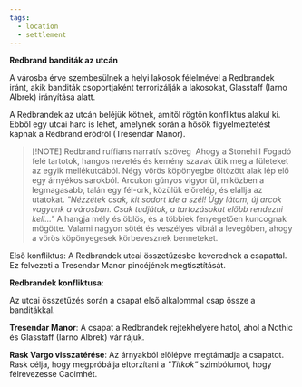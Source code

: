 ```yaml
---
tags:
  - location
  - settlement
---
```

**Redbrand banditák az utcán**

A városba érve szembesülnek a helyi lakosok félelmével a Redbrandek iránt, akik banditák csoportjaként terrorizálják a lakosokat, Glasstaff (Iarno Albrek) irányítása alatt.

A Redbrandek az utcán beléjük kötnek, amitől rögtön konfliktus alakul ki. Ebből egy utcai harc is lehet, amelynek során a hősök figyelmeztetést kapnak a Redbrand erődről (Tresendar Manor).

> [!NOTE] Redbrand ruffians narratív szöveg
>  Ahogy a Stonehill Fogadó felé tartotok, hangos nevetés és kemény szavak ütik meg a fületeket az egyik mellékutcából. Négy vörös köpönyegbe öltözött alak lép elő egy árnyékos sarokból. Arcukon gúnyos vigyor ül, miközben a legmagasabb, talán egy fél-ork, közülük előrelép, és elállja az utatokat. _"Nézzétek csak, kit sodort ide a szél! Úgy látom, új arcok vagyunk a városban. Csak tudjátok, a tartozásokat előbb rendezni kell..."_ A hangja mély és öblös, és a többiek fenyegetően kuncognak mögötte. Valami nagyon sötét és veszélyes vibrál a levegőben, ahogy a vörös köpönyegesek körbevesznek benneteket.

Első konfliktus: A Redbrandek utcai összetűzésbe keverednek a csapattal. Ez felvezeti a Tresendar Manor pincéjének megtisztítását.

**Redbrandek konfliktusa**:

Az utcai összetűzés során a csapat első alkalommal csap össze a banditákkal.

**Tresendar Manor**: A csapat a Redbrandek rejtekhelyére hatol, ahol a Nothic és Glasstaff (Iarno Albrek) vár rájuk.

**Rask Vargo visszatérése**: Az árnyakból előlépve megtámadja a csapatot. Rask célja, hogy megpróbálja eltorzítani a _"Titkok”_ szimbólumot, hogy félrevezesse Caoimhét.
